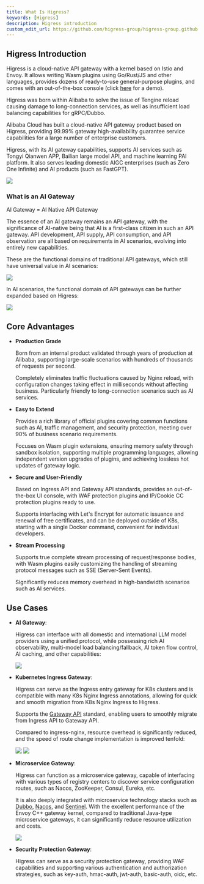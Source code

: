 ```yaml
---
title: What Is Higress?
keywords: [Higress]
description: Higress introduction
custom_edit_url: https://github.com/higress-group/higress-group.github.io/blob/main/src/content/docs/latest/en/overview/what-is-higress.md
---
```



## Higress Introduction

Higress is a cloud-native API gateway with a kernel based on Istio and Envoy. It allows writing Wasm plugins using Go/Rust/JS and other languages, provides dozens of ready-to-use general-purpose plugins, and comes with an out-of-the-box console (click [here](http://demo.higress.io/) for a demo).

Higress was born within Alibaba to solve the issue of Tengine reload causing damage to long-connection services, as well as insufficient load balancing capabilities for gRPC/Dubbo.

Alibaba Cloud has built a cloud-native API gateway product based on Higress, providing 99.99% gateway high-availability guarantee service capabilities for a large number of enterprise customers.

Higress, with its AI gateway capabilities, supports AI services such as Tongyi Qianwen APP, Bailian large model API, and machine learning PAI platform. It also serves leading domestic AIGC enterprises (such as Zero One Infinite) and AI products (such as FastGPT).

![](https://img.alicdn.com/imgextra/i2/O1CN011AbR8023V8R5N0HcA_!!6000000007260-2-tps-1080-606.png)


### What is an AI Gateway

AI Gateway = AI Native API Gateway

The essence of an AI gateway remains an API gateway, with the significance of AI-native being that AI is a first-class citizen in such an API gateway. API development, API supply, API consumption, and API observation are all based on requirements in AI scenarios, evolving into entirely new capabilities.

These are the functional domains of traditional API gateways, which still have universal value in AI scenarios:

![](https://img.alicdn.com/imgextra/i2/O1CN01yvRXRl1Ux42Nd4bos_!!6000000002583-2-tps-1904-908.png)

In AI scenarios, the functional domain of API gateways can be further expanded based on Higress:

![](https://img.alicdn.com/imgextra/i1/O1CN01TtjqnE1vLVBDlhiJf_!!6000000006156-2-tps-1904-970.png)


## Core Advantages

- **Production Grade**

  Born from an internal product validated through years of production at Alibaba, supporting large-scale scenarios with hundreds of thousands of requests per second.

  Completely eliminates traffic fluctuations caused by Nginx reload, with configuration changes taking effect in milliseconds without affecting business. Particularly friendly to long-connection scenarios such as AI services.
    
- **Easy to Extend**
  
  Provides a rich library of official plugins covering common functions such as AI, traffic management, and security protection, meeting over 90% of business scenario requirements.

  Focuses on Wasm plugin extensions, ensuring memory safety through sandbox isolation, supporting multiple programming languages, allowing independent version upgrades of plugins, and achieving lossless hot updates of gateway logic.

- **Secure and User-Friendly**
  
  Based on Ingress API and Gateway API standards, provides an out-of-the-box UI console, with WAF protection plugins and IP/Cookie CC protection plugins ready to use.

  Supports interfacing with Let's Encrypt for automatic issuance and renewal of free certificates, and can be deployed outside of K8s, starting with a single Docker command, convenient for individual developers.

- **Stream Processing**

  Supports true complete stream processing of request/response bodies, with Wasm plugins easily customizing the handling of streaming protocol messages such as SSE (Server-Sent Events).

  Significantly reduces memory overhead in high-bandwidth scenarios such as AI services.

## Use Cases

- **AI Gateway**:

  Higress can interface with all domestic and international LLM model providers using a unified protocol, while possessing rich AI observability, multi-model load balancing/fallback, AI token flow control, AI caching, and other capabilities:

  ![](https://img.alicdn.com/imgextra/i1/O1CN01fNnhCp1cV8mYPRFeS_!!6000000003605-0-tps-1080-608.jpg)

- **Kubernetes Ingress Gateway**:

  Higress can serve as the Ingress entry gateway for K8s clusters and is compatible with many K8s Nginx Ingress annotations, allowing for quick and smooth migration from K8s Nginx Ingress to Higress.
  
  Supports the [Gateway API](https://gateway-api.sigs.k8s.io/) standard, enabling users to smoothly migrate from Ingress API to Gateway API.

  Compared to ingress-nginx, resource overhead is significantly reduced, and the speed of route change implementation is improved tenfold:

  ![](https://img.alicdn.com/imgextra/i1/O1CN01bhEtb229eeMNBWmdP_!!6000000008093-2-tps-750-547.png)
  ![](https://img.alicdn.com/imgextra/i1/O1CN01bqRets1LsBGyitj4S_!!6000000001354-2-tps-887-489.png)
  
- **Microservice Gateway**:

  Higress can function as a microservice gateway, capable of interfacing with various types of registry centers to discover service configuration routes, such as Nacos, ZooKeeper, Consul, Eureka, etc.
  
  It is also deeply integrated with microservice technology stacks such as [Dubbo](https://github.com/apache/dubbo), [Nacos](https://github.com/alibaba/nacos), and [Sentinel](https://github.com/alibaba/Sentinel). With the excellent performance of the Envoy C++ gateway kernel, compared to traditional Java-type microservice gateways, it can significantly reduce resource utilization and costs.

  ![](https://img.alicdn.com/imgextra/i4/O1CN01v4ZbCj1dBjePSMZ17_!!6000000003698-0-tps-1613-926.jpg)
  
- **Security Protection Gateway**:

  Higress can serve as a security protection gateway, providing WAF capabilities and supporting various authentication and authorization strategies, such as key-auth, hmac-auth, jwt-auth, basic-auth, oidc, etc.
